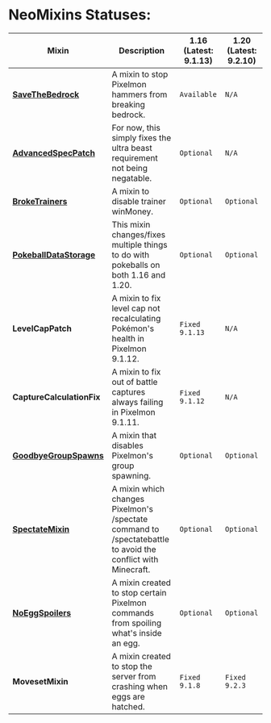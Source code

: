 # NeoMixins Statuses:

| **Mixin** | **Description** | **1.16 (Latest: 9.1.13)** | **1.20 (Latest: 9.2.10)** | 
|-|-|-|-|
| [**SaveTheBedrock**](<https://github.com/Neovitalism/NeoMixins/releases/tag/SaveTheBedrock-1.0.1>) | A mixin to stop Pixelmon hammers from breaking bedrock. | `Available` | `N/A` |
| [**AdvancedSpecPatch**](<https://github.com/Neovitalism/NeoMixins/releases/tag/AdvancedSpecPatch-1.0.0>) | For now, this simply fixes the ultra beast requirement not being negatable. | `Optional` | `N/A` |
| [**BrokeTrainers**](<https://github.com/Neovitalism/NeoMixins/releases/tag/BrokeTrainers-1.0.0>) | A mixin to disable trainer winMoney. | `Optional` | `Optional` |
| [**PokeballDataStorage**](<https://github.com/Neovitalism/NeoMixins/releases/tag/PokeballDataStorage-1.0.0>) | This mixin changes/fixes multiple things to do with pokeballs on both 1.16 and 1.20. | `Optional` | `Optional` |
| **LevelCapPatch** | A mixin to fix level cap not recalculating Pokémon's health in Pixelmon 9.1.12. | `Fixed 9.1.13` | `N/A` |
| **CaptureCalculationFix** | A mixin to fix out of battle captures always failing in Pixelmon 9.1.11. | `Fixed 9.1.12` | `N/A` |
| [**GoodbyeGroupSpawns**](<https://github.com/Neovitalism/NeoMixins/releases/tag/GoodbyeGroupSpawns-1.0.2>) | A mixin that disables Pixelmon's group spawning. | `Optional` | `Optional` |
| [**SpectateMixin**](<https://github.com/Neovitalism/NeoMixins/releases/tag/SpectateMixin-1.0.2>) | A mixin which changes Pixelmon's /spectate command to /spectatebattle to avoid the conflict with Minecraft. | `Optional` | `Optional` |
| [**NoEggSpoilers**](<https://github.com/Neovitalism/NeoMixins/releases/tag/NoEggSpoilers-1.0.1>) | A mixin created to stop certain Pixelmon commands from spoiling what's inside an egg. | `Optional` | `Optional` |
| **MovesetMixin** | A mixin created to stop the server from crashing when eggs are hatched. | `Fixed 9.1.8` | `Fixed 9.2.3` |
